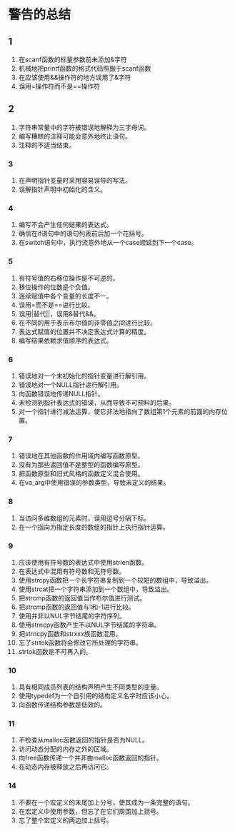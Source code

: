 # 警告的总结

## 1
1.  在scanf函数的标量参数前未添加&字符
2. 机械地把printf函数的格式代码照搬于scanf函数
3. 在应该使用&&操作符的地方误用了&字符
4. 误用=操作符而不是==操作符


## 2
1. 字符串常量中的字符被错误地解释为三字母词。
2. 编写糟糕的注释可能会意外地终止语句。
3. 注释的不适当结束。


### 3
1. 在声明指针变量时采用容易误导的写法。
2. 误解指针声明中初始化的含义。

### 4
1. 编写不会产生任何结果的表达式。
2. 确信在if语句中的语句列表前后加一个花括号。
3. 在switch语句中，执行流意外地从一个case顺延到下一个case。


### 5
1. 有符号值的右移位操作是不可逆的。
2. 移位操作的位数是个负值。
3. 连续赋值中各个变量的长度不一。
4. 误用=而不是==进行比较。
5. 误用|替代||，误用&替代&&。
6. 在不同的用于表示布尔值的非零值之间进行比较。
7. 表达式赋值的位置并不决定表达式计算的精度。
8. 编写结果依赖求值顺序的表达式。


### 6
1. 错误地对一个未初始化的指针变量进行解引用。
2. 错误地对一个NULL指针进行解引用。
3. 向函数错误地传递NULL指针。
4. 未检测到指针表达式的错误，从而导致不可预料的后果。
5. 对一个指针进行减法运算，使它非法地指向了数组第1个元素的前面的内存位置。


### 7
1. 错误地在其他函数的作用域内编写函数原型。
2. 没有为那些返回值不是整型的函数编写原型。
3. 把函数原型和旧式风格的函数定义混合使用。
4. 在va_arg中使用错误的参数类型，导致未定义的结果。


### 8
1. 当访问多维数组的元素时，误用逗号分隔下标。
2. 在一个指向为指定长度的数组的指针上执行指针运算。


### 9
1. 应该使用有符号数的表达式中使用strlen函数。
2. 在表达式中混用有符号数和无符号数。
3. 使用strcpy函数把一个长字符串复制到一个较短的数组中，导致溢出。
4. 使用strcat把一个字符串添加到一个数组中，导致溢出。
5. 把strcmp函数的返回值当作布尔值进行测试。
6. 把strcmp函数的返回值与1和-1进行比较。
7. 使用并非以NUL字节结尾的字符序列。
8. 使用strncpy函数产生不以NUL字节结尾的字符串。
9. 把strncpy函数和strxxx族函数混用。
10. 忘了strtok函数将会修改它所处理的字符串。
11. strtok函数是不可再入的。


### 10
1. 具有相同成员列表的结构声明产生不同类型的变量。
2. 使用typedef为一个自引用的结构定义名字时应该小心。
3. 向函数传递结构参数是低效的。


### 11
1. 不检查从malloc函数返回的指针是否为NULL。
2. 访问动态分配的内存之外的区域。
3. 向free函数传递一个并非由malloc函数返回的指针。
4. 在动态内存被释放之后再访问它。


### 14
1. 不要在一个宏定义的末尾加上分号，使其成为一条完整的语句。
2. 在宏定义中使用参数，但忘了在它们周围加上括号。
3. 忘了整个宏定义的两边加上括号。

